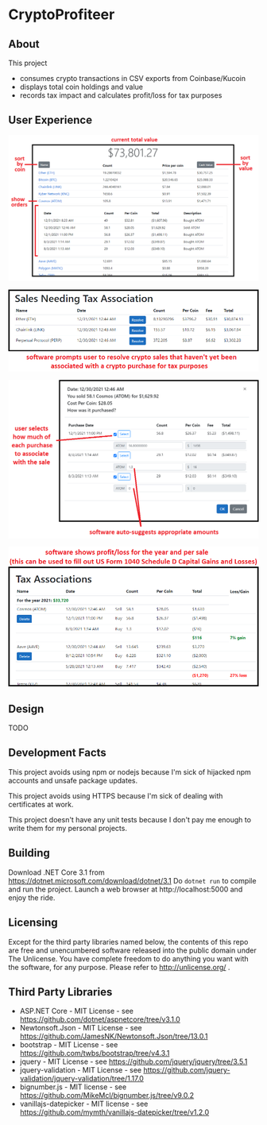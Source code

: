 CryptoProfiteer
==========

About
-----
This project
* consumes crypto transactions in CSV exports from Coinbase/Kucoin
* displays total coin holdings and value
* records tax impact and calculates profit/loss for tax purposes

User Experience
-----
![A screen capture of the application's main page](docs/images/summary_page.png)

![A screen capture of crypto sales that need to be associated with purchases for tax purposes](docs/images/tax_association_worklist.png)

![A screen capture of choosing from available crypto purchases and amounts to associate with a sale for tax purposes](docs/images/tax_association_dialog.png)

![A screen capture of profit, loss, and tax impact](docs/images/tax_association_summary.png)

Design
-----
TODO

Development Facts
-----
This project avoids using npm or nodejs because I'm sick of hijacked npm accounts and unsafe package updates.

This project avoids using HTTPS because I'm sick of dealing with certificates at work.

This project doesn't have any unit tests because I don't pay me enough to write them for my personal projects.

Building
--------
Download .NET Core 3.1 from https://dotnet.microsoft.com/download/dotnet/3.1
Do `dotnet run` to compile and run the project.
Launch a web browser at http://localhost:5000 and enjoy the ride.

Licensing
---------
Except for the third party libraries named below, the contents of this repo are free and unencumbered software released into the public domain under The Unlicense. You have complete freedom to do anything you want with the software, for any purpose. Please refer to <http://unlicense.org/> .

Third Party Libraries
---------------------
- ASP.NET Core - MIT License - see https://github.com/dotnet/aspnetcore/tree/v3.1.0
- Newtonsoft.Json - MIT License - see https://github.com/JamesNK/Newtonsoft.Json/tree/13.0.1
- bootstrap - MIT License - see https://github.com/twbs/bootstrap/tree/v4.3.1
- jquery - MIT License - see https://github.com/jquery/jquery/tree/3.5.1
- jquery-validation - MIT License - see https://github.com/jquery-validation/jquery-validation/tree/1.17.0
- bignumber.js - MIT license - see https://github.com/MikeMcl/bignumber.js/tree/v9.0.2
- vanillajs-datepicker - MIT license - see https://github.com/mymth/vanillajs-datepicker/tree/v1.2.0